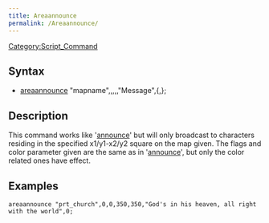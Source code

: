 ```yaml
---
title: Areaannounce
permalink: /Areaannounce/
---
```


[Category:Script_Command](/Category:Script_Command "wikilink")

Syntax
------

-   [areaannounce](/areaannounce "wikilink") "mapname",<x1>,<y1>,<x2>,<y2>,"Message",<flag>{,<color>};

Description
-----------

This command works like '[announce](/announce "wikilink")' but will only broadcast to characters residing in the specified x1/y1-x2/y2 square on the map given. The flags and color parameter given are the same as in '[announce](/announce "wikilink")', but only the color related ones have effect.

Examples
--------

    areaannounce "prt_church",0,0,350,350,"God's in his heaven, all right with the world",0;